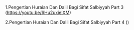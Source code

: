 
  1.Pengertian Huraian Dan Dalil Bagi Sifat Salbiyyah Part 3 (https://youtu.be/6Hu2uxielXM)

  2.Pengertian Huraian Dan Dalil Bagi Sifat Salbiyyah Part 4 ()
